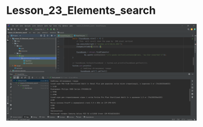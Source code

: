# Lesson_23_Elements_search

![](https://github.com/DiachAnastasiia/Lesson_23_Elements_search/blob/master/src/test/resources/the_most_discussed_goods.png)
